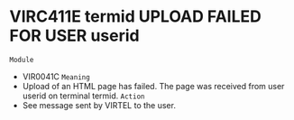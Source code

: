 # VIRC411E termid UPLOAD FAILED FOR USER userid
`Module`
- 	VIR0041C
`Meaning`
- Upload of an HTML page has failed. The page was received from user userid on terminal termid.
`Action`
- See message sent by VIRTEL to the user.
